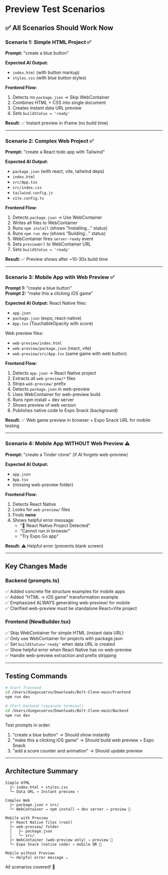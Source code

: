 # Preview Test Scenarios

## ✅ All Scenarios Should Work Now

### Scenario 1: Simple HTML Project ✅
**Prompt:** "create a blue button"

**Expected AI Output:**
- `index.html` (with button markup)
- `styles.css` (with blue button styles)

**Frontend Flow:**
1. Detects no `package.json` → Skip WebContainer
2. Combines HTML + CSS into single document
3. Creates instant data URL preview
4. Sets `buildStatus = 'ready'`

**Result:** ✅ Instant preview in iframe (no build time)

---

### Scenario 2: Complex Web Project ✅
**Prompt:** "create a React todo app with Tailwind"

**Expected AI Output:**
- `package.json` (with react, vite, tailwind deps)
- `index.html`
- `src/App.tsx`
- `src/index.css`
- `tailwind.config.js`
- `vite.config.ts`

**Frontend Flow:**
1. Detects `package.json` → Use WebContainer
2. Writes all files to WebContainer
3. Runs `npm install` (shows "Installing..." status)
4. Runs `npm run dev` (shows "Building..." status)
5. WebContainer fires `server-ready` event
6. Sets `previewUrl` to WebContainer URL
7. Sets `buildStatus = 'ready'`

**Result:** ✅ Preview shows after ~10-30s build time

---

### Scenario 3: Mobile App with Web Preview ✅
**Prompt 1:** "create a blue button"  
**Prompt 2:** "make this a clicking iOS game"

**Expected AI Output:**
React Native files:
- `app.json`
- `package.json` (expo, react-native)
- `App.tsx` (TouchableOpacity with score)

Web preview files:
- `web-preview/index.html`
- `web-preview/package.json` (react, vite)
- `web-preview/src/App.tsx` (same game with web button)

**Frontend Flow:**
1. Detects `app.json` → React Native project
2. Extracts all `web-preview/*` files
3. Strips `web-preview/` prefix
4. Detects `package.json` in web-preview
5. Uses WebContainer for web-preview build
6. Runs npm install + dev server
7. Shows preview of web version
8. Publishes native code to Expo Snack (background)

**Result:** ✅ Web game preview in browser + Expo Snack URL for mobile testing

---

### Scenario 4: Mobile App WITHOUT Web Preview ⚠️
**Prompt:** "create a Tinder clone" (if AI forgets web-preview)

**Expected AI Output:**
- `app.json`
- `App.tsx`
- (missing web-preview folder)

**Frontend Flow:**
1. Detects React Native
2. Looks for `web-preview/` files
3. Finds **none**
4. Shows helpful error message:
   - "📱 React Native Project Detected"
   - "Cannot run in browser"
   - "Try Expo Go app"

**Result:** ⚠️ Helpful error (prevents blank screen)

---

## Key Changes Made

### Backend (prompts.ts)
✅ Added concrete file structure examples for mobile apps  
✅ Added "HTML → iOS game" transformation example  
✅ Emphasized ALWAYS generating web-preview/ for mobile  
✅ Clarified web-preview must be standalone React+Vite project

### Frontend (NewBuilder.tsx)
✅ Skip WebContainer for simple HTML (instant data URL)  
✅ Only use WebContainer for projects with package.json  
✅ Set `buildStatus='ready'` when data URL is created  
✅ Show helpful error when React Native has no web-preview  
✅ Handle web-preview extraction and prefix stripping

---

## Testing Commands

```bash
# Start frontend
cd /Users/diegocuervo/Downloads/Bolt-Clone-main/Frontend
npm run dev

# Start backend (separate terminal)
cd /Users/diegocuervo/Downloads/Bolt-Clone-main/Backend
npm run dev
```

Test prompts in order:
1. "create a blue button" → Should show instantly
2. "make this a clicking iOS game" → Should build web preview + Expo Snack
3. "add a score counter and animation" → Should update preview

---

## Architecture Summary

```
Simple HTML
  ├─ index.html + styles.css
  └─ Data URL → Instant preview ⚡

Complex Web
  ├─ package.json + src/
  └─ WebContainer → npm install → dev server → preview 🔨

Mobile with Preview
  ├─ React Native files (root)
  ├─ web-preview/ folder
  │   ├─ package.json
  │   └─ src/
  ├─ WebContainer (web-preview only) → preview 🔨
  └─ Expo Snack (native code) → mobile QR 📱

Mobile without Preview
  └─ Helpful error message ⚠️
```

All scenarios covered! 🎉
